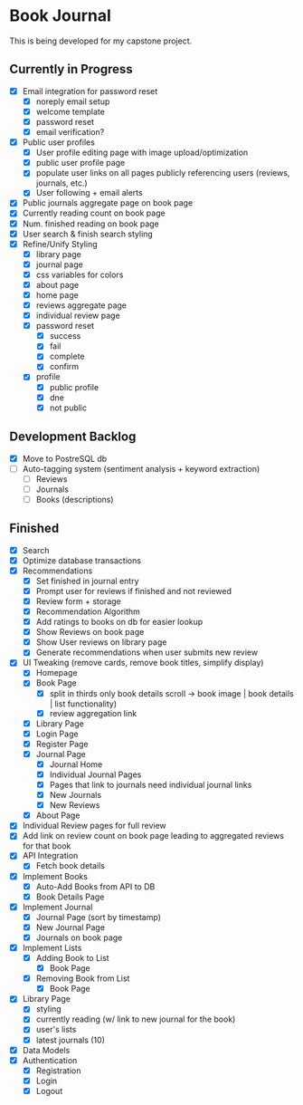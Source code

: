 # Book Journal

This is being developed for my capstone project.

## Currently in Progress

- [X] Email integration for password reset
  - [X] noreply email setup
  - [X] welcome template
  - [X] password reset
  - [X] email verification?
- [X] Public user profiles
  - [X] User profile editing page with image upload/optimization
  - [X] public user profile page
  - [X] populate user links on all pages publicly referencing users (reviews, journals, etc.)
  - [X] User following + email alerts
- [X] Public journals aggregate page on book page
- [X] Currently reading count on book page
- [X] Num. finished reading on book page
- [X] User search & finish search styling
- [X] Refine/Unify Styling
  - [X] library page
  - [X] journal page
  - [X] css variables for colors
  - [X] about page
  - [X] home page
  - [X] reviews aggregate page
  - [X] individual review page
  - [X] password reset
    - [X] success
    - [X] fail
    - [X] complete
    - [X] confirm
  - [X] profile
    - [X] public profile
    - [X] dne
    - [X] not public

## Development Backlog

- [X] Move to PostreSQL db
- [ ] Auto-tagging system (sentiment analysis + keyword extraction)
  - [ ] Reviews
  - [ ] Journals
  - [ ] Books (descriptions)

## Finished

- [X] Search
- [X] Optimize database transactions
- [X] Recommendations
  - [X] Set finished in journal entry
  - [X] Prompt user for reviews if finished and not reviewed
  - [X] Review form + storage
  - [X] Recommendation Algorithm
  - [X] Add ratings to books on db for easier lookup
  - [X] Show Reviews on book page
  - [X] Show User reviews on library page
  - [X] Generate recommendations when user submits new review
- [X] UI Tweaking (remove cards, remove book titles, simplify display)
  - [X] Homepage
  - [X] Book Page
    - [X] split in thirds only book details scroll -> book image | book details | list functionality)
    - [X] review aggregation link
  - [X] Library Page
  - [X] Login Page
  - [X] Register Page
  - [X] Journal Page
    - [X] Journal Home
    - [X] Individual Journal Pages
    - [X] Pages that link to journals need individual journal links
    - [X] New Journals
    - [X] New Reviews
  - [X] About Page

- [X] Individual Review pages for full review
- [X] Add link on review count on book page leading to aggregated reviews for that book
- [X] API Integration
  - [X] Fetch book details
- [X] Implement Books
  - [X] Auto-Add Books from API to DB
  - [X] Book Details Page
- [X] Implement Journal
  - [X] Journal Page (sort by timestamp)
  - [X] New Journal Page
  - [X] Journals on book page
- [X] Implement Lists
  - [X] Adding Book to List
    - [X] Book Page
  - [X] Removing Book from List
    - [X] Book Page
- [X] Library Page
  - [X] styling
  - [X] currently reading (w/ link to new journal for the book)
  - [X] user's lists
  - [X] latest journals (10)
- [X] Data Models
- [X] Authentication
  - [X] Registration
  - [X] Login
  - [X] Logout
